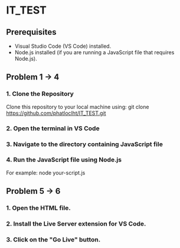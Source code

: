 # IT_TEST

## Prerequisites
- Visual Studio Code (VS Code) installed.
- Node.js installed (if you are running a JavaScript file that requires Node.js).

## Problem 1 -> 4

### 1. Clone the Repository
Clone this repository to your local machine using: git clone https://github.com/phatloclht/IT_TEST.git
### 2. Open the terminal in VS Code 
### 3. Navigate to the directory containing JavaScript file
### 4. Run the JavaScript file using Node.js
For example: node your-script.js

## Problem 5 -> 6

### 1. Open the HTML file.
### 2. Install the Live Server extension for VS Code.
### 3. Click on the "Go Live" button.



